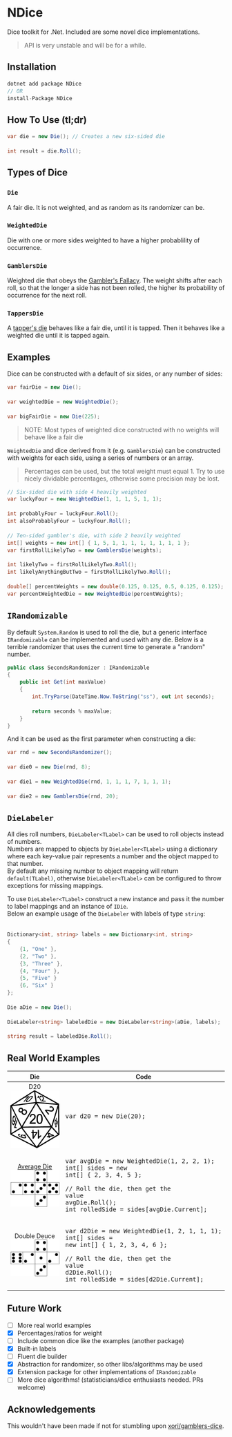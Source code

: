 # NDice

Dice toolkit for .Net. Included are some novel dice implementations.

> API is very unstable and will be for a while.

## Installation

```C#
dotnet add package NDice
// OR
install-Package NDice
```

## How To Use (tl;dr)

```C#
var die = new Die(); // Creates a new six-sided die

int result = die.Roll();
```

## Types of Dice

### `Die`

A fair die. It is not weighted, and as random as its randomizer can be.

### `WeightedDie`

Die with one or more sides weighted to have a higher probablility of occurrence.

### `GamblersDie`

Weighted die that obeys the [Gambler's Fallacy](https://github.com/xori/gamblers-dice). The weight shifts after each roll, so that the longer a side has not been rolled, the higher its probability of occurrence for the next roll.

### `TappersDie`

A [tapper's die](http://www.dice-play.com/DiceCrooked.htm) behaves like a fair die, until it is tapped. Then it behaves like a weighted die until it is tapped again.

## Examples

Dice can be constructed with a default of six sides, or any number of sides:

```C#
var fairDie = new Die();

var weightedDie = new WeightedDie();

var bigFairDie = new Die(225);
```

> NOTE: Most types of weighted dice constructed with no weights will behave like a fair die

`WeightedDie` and dice derived from it (e.g. `GamblersDie`) can be constructed with weights for each side, using a series of numbers or an array. 

> Percentages can be used, but the total weight must equal 1. Try to use nicely dividable percentages, otherwise some precision may be lost. 

```C#
// Six-sided die with side 4 heavily weighted
var luckyFour = new WeightedDie(1, 1, 1, 5, 1, 1);

int probablyFour = luckyFour.Roll();
int alsoProbablyFour = luckyFour.Roll();

// Ten-sided gambler's die, with side 2 heavily weighted
int[] weights = new int[] { 1, 5, 1, 1, 1, 1, 1, 1, 1, 1 };
var firstRollLikelyTwo = new GamblersDie(weights);

int likelyTwo = firstRollLikelyTwo.Roll();
int likelyAnythingButTwo = firstRollLikelyTwo.Roll();

double[] percentWeights = new double(0.125, 0.125, 0.5, 0.125, 0.125);
var percentWeightedDie = new WeightedDie(percentWeights);
```

## `IRandomizable`

By default `System.Random` is used to roll the die, but a generic interface `IRandomizable` can be implemented and used with any die. Below is a terrible randomizer that uses the current time to generate a "random" number.

```C#
public class SecondsRandomizer : IRandomizable
{
    public int Get(int maxValue)
    {
        int.TryParse(DateTime.Now.ToString("ss"), out int seconds);

        return seconds % maxValue;
    }
}
```

And it can be used as the first parameter when constructing a die:

```C#
var rnd = new SecondsRandomizer();

var die0 = new Die(rnd, 8);

var die1 = new WeightedDie(rnd, 1, 1, 1, 7, 1, 1, 1);

var die2 = new GamblersDie(rnd, 20);
```

## `DieLabeler`

All dies roll numbers, `DieLabeler<TLabel>` can be used to roll objects instead of numbers.  
Numbers are mapped to objects by `DieLabeler<TLabel>` using a dictionary where each key-value pair represents a number and the object mapped to that number.  
By default any missing number to object mapping will return `default(TLabel)`, otherwise `DieLabeler<TLabel>` can be configured to throw exceptions for missing mappings.  

To use `DieLabeler<TLabel>` construct a new instance and pass it the number to label mappings and an instance of `IDie`.  
Below an example usage of the `DieLabeler` with labels of type `string`:  

```C#

Dictionary<int, string> labels = new Dictionary<int, string>
{
	{1, "One" },
	{2, "Two" },
	{3, "Three" },
	{4, "Four" },
	{5, "Five" }
	{6, "Six" }
};

Die aDie = new Die();

DieLabeler<string> labeledDie = new DieLabeler<string>(aDie, labels);

string result = labeledDie.Roll();

```

## Real World Examples

Die | Code
:-: | -
D20<br>![D20](d20.png) | <pre>var d20 = new Die(20);</pre>
[Average Die<br>![Average Die](avg.png)](https://em4miniatures.com/index.php/catalogsearch/result/?q=+average+dice) | <pre>var avgDie = new WeightedDie(1, 2, 2, 1);<br>int[] sides = new int[] { 2, 3, 4, 5 };<br><br>// Roll the die, then get the value<br>avgDie.Roll();<br>int rolledSide = sides[avgDie.Current];
Double Deuce<br>![Double Deuce](double2.png) | <pre>var d2Die = new WeightedDie(1, 2, 1, 1, 1);<br>int[] sides = new int[] { 1, 2, 3, 4, 6 };<br><br>// Roll the die, then get the value<br>d2Die.Roll();<br>int rolledSide = sides[d2Die.Current];

## Future Work

- [ ] More real world examples
- [x] Percentages/ratios for weight
- [ ] Include common dice like the examples (another package)
- [x] Built-in labels
- [ ] Fluent die builder
- [x] Abstraction for randomizer, so other libs/algorithms may be used
- [x] Extension package for other implementations of `IRandomizable` 
- [ ] More dice algorithms! (statisticians/dice enthusiasts needed. PRs welcome)

## Acknowledgements

This wouldn't have been made if not for stumbling upon [xori/gamblers-dice](https://github.com/xori/gamblers-dice).
